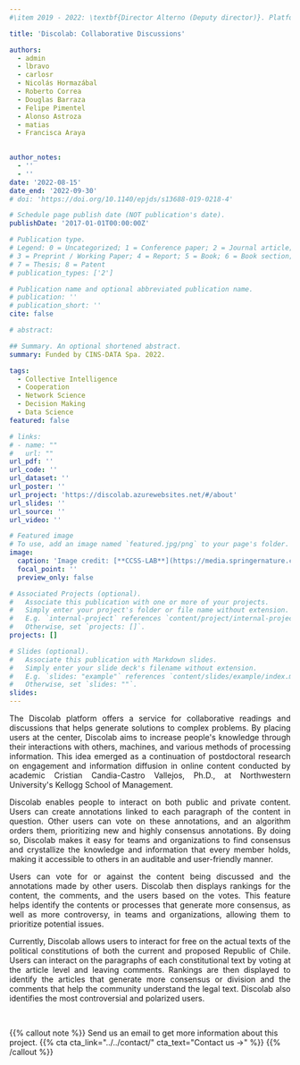 ```yaml
---
#\item 2019 - 2022: \textbf{Director Alterno (Deputy director)}. Platform for decision making in higher education. FONDEF ID19I10413, CONICYT, Universidad del Desarrollo, Santiago, Chile. ($\approx$ USD 280.000)

title: 'Discolab: Collaborative Discussions'

authors:
  - admin
  - lbravo
  - carlosr
  - Nicolás Hormazábal
  - Roberto Correa
  - Douglas Barraza
  - Felipe Pimentel
  - Alonso Astroza
  - matias
  - Francisca Araya

  
author_notes:
  - ''
  - ''
date: '2022-08-15'
date_end: '2022-09-30'
# doi: 'https://doi.org/10.1140/epjds/s13688-019-0218-4'

# Schedule page publish date (NOT publication's date).
publishDate: '2017-01-01T00:00:00Z'

# Publication type.
# Legend: 0 = Uncategorized; 1 = Conference paper; 2 = Journal article;
# 3 = Preprint / Working Paper; 4 = Report; 5 = Book; 6 = Book section;
# 7 = Thesis; 8 = Patent
# publication_types: ['2']

# Publication name and optional abbreviated publication name.
# publication: ''
# publication_short: ''
cite: false

# abstract: 

## Summary. An optional shortened abstract.
summary: Funded by CINS-DATA Spa. 2022.

tags:
  - Collective Intelligence
  - Cooperation
  - Network Science
  - Decision Making
  - Data Science
featured: false

# links:
# - name: ""
#   url: ""
url_pdf: ''
url_code: ''
url_dataset: ''
url_poster: ''
url_project: 'https://discolab.azurewebsites.net/#/about'
url_slides: ''
url_source: ''
url_video: ''

# Featured image
# To use, add an image named `featured.jpg/png` to your page's folder.
image:
  caption: 'Image credit: [**CCSS-LAB**](https://media.springernature.com/full/springer-static/image/art%3A10.1140%2Fepjds%2Fs13688-019-0218-4/MediaObjects/13688_2019_218_Fig1_HTML.png?as=webp)'
  focal_point: ''
  preview_only: false

# Associated Projects (optional).
#   Associate this publication with one or more of your projects.
#   Simply enter your project's folder or file name without extension.
#   E.g. `internal-project` references `content/project/internal-project/index.md`.
#   Otherwise, set `projects: []`.
projects: []

# Slides (optional).
#   Associate this publication with Markdown slides.
#   Simply enter your slide deck's filename without extension.
#   E.g. `slides: "example"` references `content/slides/example/index.md`.
#   Otherwise, set `slides: ""`.
slides:
---
```


<style>
div {
  text-align: justify;
  text-justify: inter-word;
}
</style>


<div>
The Discolab platform offers a service for collaborative readings and discussions that helps generate solutions to complex problems. By placing users at the center, Discolab aims to increase people's knowledge through their interactions with others, machines, and various methods of processing information. This idea emerged as a continuation of postdoctoral research on engagement and information diffusion in online content conducted by academic Cristian Candia-Castro Vallejos, Ph.D., at Northwestern University's Kellogg School of Management.

Discolab enables people to interact on both public and private content. Users can create annotations linked to each paragraph of the content in question. Other users can vote on these annotations, and an algorithm orders them, prioritizing new and highly consensus annotations. By doing so, Discolab makes it easy for teams and organizations to find consensus and crystallize the knowledge and information that every member holds, making it accessible to others in an auditable and user-friendly manner.

Users can vote for or against the content being discussed and the annotations made by other users. Discolab then displays rankings for the content, the comments, and the users based on the votes. This feature helps identify the contents or processes that generate more consensus, as well as more controversy, in teams and organizations, allowing them to prioritize potential issues.

Currently, Discolab allows users to interact for free on the actual texts of the political constitutions of both the current and proposed Republic of Chile. Users can interact on the paragraphs of each constitutional text by voting at the article level and leaving comments. Rankings are then displayed to identify the articles that generate more consensus or division and the comments that help the community understand the legal text. Discolab also identifies the most controversial and polarized users.
</div>

<br>


{{% callout note %}}
Send us an email to get more information about this project.
{{% cta cta_link="../../contact/" cta_text="Contact us →" %}}
{{% /callout %}}

<!-- Supplementary notes can be added here, including [code and math](https://wowchemy.com/docs/content/writing-markdown-latex/). -->

